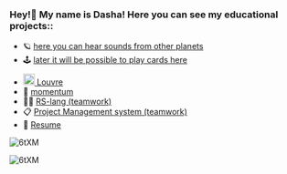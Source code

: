 ### Hey!👋  My name is Dasha! Here you can see my educational projects::

* 🪐 [here you can hear sounds from other planets](https://dariamalina-drum-kit.netlify.app/)
* 🕹 [later it will be possible to play cards here](https://dariamalina.github.io/memoji/)
* [<img src="https://img.icons8.com/ios/50/000000/louvre-pyramid.png" style='height:20px;margin-top:10px;'/> Louvre](https://dariamalina-museum-finish.netlify.app/)
* 🧦 [momentum](https://dariamalina-momentum.netlify.app/)
* 👩‍💻 [RS-lang (teamwork)](https://rs-lang-tianika.netlify.app/)
* 📋 [Project Management system (teamwork)](https://project-management-app-team10.netlify.app/)
* 📝 [Resume](https://docs.google.com/document/d/1JIRopuCTxSqvQgFXk58jLU9yZmE_fz2RxIBcA3GJEhs/edit?usp=sharing)


![6tXM](https://user-images.githubusercontent.com/60240764/136259764-f61205fa-25ef-486c-85e5-d69a8f9c7c74.gif)

![6tXM](https://media2.giphy.com/media/scZPhLqaVOM1qG4lT9/giphy.gif?cid=790b76112082855bc103b86f5319f8b46bfbd4fd0584f0e8&rid=giphy.gif&ct=g)
